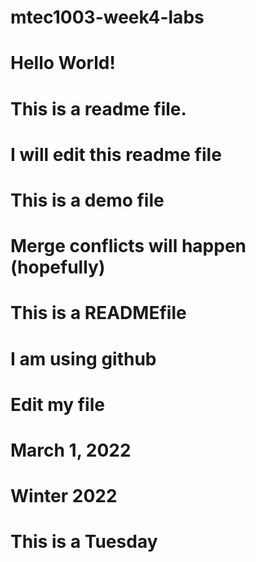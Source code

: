 # mtec1003-week4-labs
# Hello World!
# This is a readme file.
# I will edit this readme file
# This is a demo file
# Merge conflicts will happen (hopefully)
# This is a READMEfile
# I am using github
# Edit my file
# March 1, 2022
# Winter 2022
# This is a Tuesday
